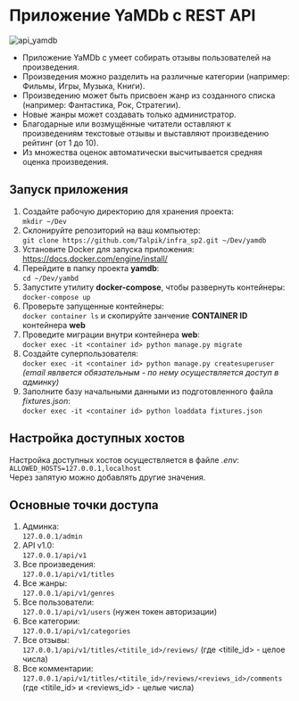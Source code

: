 # Приложение YaMDb c REST API
![api_yamdb](https://github.com/Talpik/yamdb_final/workflows/api_yamdb_workflow/badge.svg)
* Приложение YaMDb с умеет собирать отзывы пользователей на произведения. 
* Произведения можно разделить на различные категории (например: Фильмы, Игры, Музыка, Книги). 
* Произведению может быть присвоен жанр из созданного списка (например: Фантастика, Рок, Стратегии). 
* Новые жанры может создавать только администратор. 
* Благодарные или возмущённые читатели оставляют к произведениям текстовые отзывы и выставляют произведению рейтинг (от 1 до 10). 
* Из множества оценок автоматически высчитывается средняя оценка произведения.
## Запуск приложения
1. Создайте рабочую директорию для хранения проекта:
<br> `mkdir ~/Dev`
2. Склонируйте репозиторий на ваш компьютер:
<br> `git clone https://github.com/Talpik/infra_sp2.git ~/Dev/yamdb`
3. Установите Docker для запуска приложения:
<br> <https://docs.docker.com/engine/install/>
4. Перейдите в папку проекта **yamdb**:
<br> `cd ~/Dev/yambd`
5. Запустите утилиту **docker-compose**, чтобы развернуть контейнеры:
<br> `docker-compose up`
6. Проверьте запущенные контейнеры:
<br> `docker container ls` и скопируйте занчение **CONTAINER ID** контейнера **web**
7. Проведите миграции внутри контейнера **web**:
<br> `docker exec -it <container id> python manage.py migrate`
8. Создайте суперпользователя:
<br> `docker exec -it <container id> python manage.py createsuperuser` *(email явлвется обязательным - по нему осуществляется доступ в админку)*
9. Заполните базу начальными данными из подготовленного файла *fixtures.json*:
<br> `docker exec -it <container id> python loaddata fixtures.json`
## Настройка доступных хостов
Настройка доступных хостов осуществляется в файле *.env*:
<br> `ALLOWED_HOSTS=127.0.0.1,localhost`
<br> Через запятую можно добавлять другие значения.
## Основные точки доступа
1. Админка:          <br>`127.0.0.1/admin`
2. API v1.0:         <br>`127.0.0.1/api/v1`
3. Все произведения: <br>`127.0.0.1/api/v1/titles`
4. Все жанры:        <br>`127.0.0.1/api/v1/genres`
5. Все пользователи: <br>`127.0.0.1/api/v1/users` (нужен токен авторизации)
6. Все категории:    <br>`127.0.0.1/api/v1/categories`
7. Все отзывы:       <br>`127.0.0.1/api/v1/titles/<titile_id>/reviews/` (где <titile_id> - целое числа)
8. Все комментарии:  <br>`127.0.0.1/api/v1/titles/<titile_id>/reviews/<reviews_id>/comments` (где <titile_id> и <reviews_id> - целые числа)
